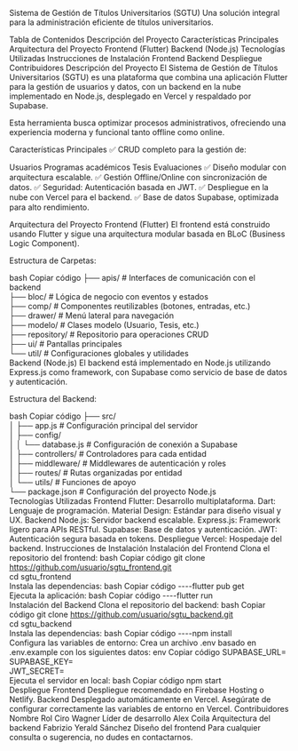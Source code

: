 Sistema de Gestión de Títulos Universitarios (SGTU)
Una solución integral para la administración eficiente de títulos universitarios.


Tabla de Contenidos
Descripción del Proyecto
Características Principales
Arquitectura del Proyecto
Frontend (Flutter)
Backend (Node.js)
Tecnologías Utilizadas
Instrucciones de Instalación
Frontend
Backend
Despliegue
Contribuidores
Descripción del Proyecto
El Sistema de Gestión de Títulos Universitarios (SGTU) es una plataforma que combina una aplicación Flutter para la gestión de usuarios y datos, con un backend en la nube implementado en Node.js, desplegado en Vercel y respaldado por Supabase.

Esta herramienta busca optimizar procesos administrativos, ofreciendo una experiencia moderna y funcional tanto offline como online.

Características Principales
✅ CRUD completo para la gestión de:

Usuarios
Programas académicos
Tesis
Evaluaciones
✅ Diseño modular con arquitectura escalable.
✅ Gestión Offline/Online con sincronización de datos.
✅ Seguridad: Autenticación basada en JWT.
✅ Despliegue en la nube con Vercel para el backend.
✅ Base de datos Supabase, optimizada para alto rendimiento.

Arquitectura del Proyecto
Frontend (Flutter)
El frontend está construido usando Flutter y sigue una arquitectura modular basada en BLoC (Business Logic Component).

Estructura de Carpetas:

bash
Copiar código
├── apis/               # Interfaces de comunicación con el backend  
├── bloc/               # Lógica de negocio con eventos y estados  
├── comp/               # Componentes reutilizables (botones, entradas, etc.)  
├── drawer/             # Menú lateral para navegación  
├── modelo/             # Clases modelo (Usuario, Tesis, etc.)  
├── repository/         # Repositorio para operaciones CRUD  
├── ui/                 # Pantallas principales  
└── util/               # Configuraciones globales y utilidades  
Backend (Node.js)
El backend está implementado en Node.js utilizando Express.js como framework, con Supabase como servicio de base de datos y autenticación.

Estructura del Backend:

bash
Copiar código
├── src/  
│   ├── app.js           # Configuración principal del servidor  
│   ├── config/  
│   │   └── database.js  # Configuración de conexión a Supabase  
│   ├── controllers/     # Controladores para cada entidad  
│   ├── middleware/      # Middlewares de autenticación y roles  
│   ├── routes/          # Rutas organizadas por entidad  
│   └── utils/           # Funciones de apoyo  
└── package.json         # Configuración del proyecto Node.js  
Tecnologías Utilizadas
Frontend
Flutter: Desarrollo multiplataforma.
Dart: Lenguaje de programación.
Material Design: Estándar para diseño visual y UX.
Backend
Node.js: Servidor backend escalable.
Express.js: Framework ligero para APIs RESTful.
Supabase: Base de datos y autenticación.
JWT: Autenticación segura basada en tokens.
Despliegue
Vercel: Hospedaje del backend.
Instrucciones de Instalación
Instalación del Frontend
Clona el repositorio del frontend:
bash
Copiar código
git clone https://github.com/usuario/sgtu_frontend.git  
cd sgtu_frontend  
Instala las dependencias:
bash
Copiar código
----flutter pub get  
Ejecuta la aplicación:
bash
Copiar código
----flutter run  
Instalación del Backend
Clona el repositorio del backend:
bash
Copiar código
git clone https://github.com/usuario/sgtu_backend.git  
cd sgtu_backend  
Instala las dependencias:
bash
Copiar código
----npm install  
Configura las variables de entorno:
Crea un archivo .env basado en .env.example con los siguientes datos:
env
Copiar código
SUPABASE_URL=<URL de Supabase>  
SUPABASE_KEY=<Clave de Supabase>  
JWT_SECRET=<Tu clave JWT secreta>  
Ejecuta el servidor en local:
bash
Copiar código
npm start  
Despliegue
Frontend
Despliegue recomendado en Firebase Hosting o Netlify.
Backend
Desplegado automáticamente en Vercel.
Asegúrate de configurar correctamente las variables de entorno en Vercel.
Contribuidores
Nombre	Rol
Ciro Wagner	Líder de desarrollo
Alex Coila	Arquitectura del backend
Fabrizio Yerald Sánchez	Diseño del frontend
Para cualquier consulta o sugerencia, no dudes en contactarnos.